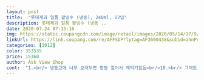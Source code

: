```yaml
---
layout: post 
title:  "롯데제과 일품 팥빙수 (냉동), 240ml, 12입" 
description: 롯데제과 일품 팥빙수 (냉동 ..
date: 2020-07-24 07:13:16 
img: https://static.coupangcdn.com/image/retail/images/2020/05/14/17/9/d1cca493-5f5c-482e-b25d-1419ea53ac9b.jpg 
linkUrl: https://link.coupang.com/re/AFFSDP?lptag=AF3600438&subid=ahnPublicAsk&pageKey=1581775747&itemId=2704175769&vendorItemId=70694491953&traceid=V0-113-0e94c9df3a0f728c 
categories: [1012] 
color: 353535 
price: 15360 
author: Ask View Shop 
cont:  "1.<br/> 냉동고에 너무 오래두면 꽝꽝 얼어서 깨먹기힘듬<br/>10.<br/> 그래도 혼자 다먹기엔 당뇨각이라 둘이 나눠먹으세요 그럼 딱임니더<br/>12개가 가지런히 박스 속에 들어 있고 그 위에 보냉포장, 마지막으로 박스포장이 되어 와서 뜯기가 조금 힘들었음<br/>12개인데  왤캐  가볍쬬<br/>2.<br/> 살짝 얼리는게 제일 맛있음<br/>3.<br/> 얼음과 팥은 굉장히 달달함 (얼음은 설탕물을 얼린거 아닐까 싶은.<br/>.<br/>ㅋㅋㅋㅋ)<br/>4.<br/> 얼린거 바로 먹으면 위에는 얼음, 아래는 팥으로 나눠진 느낌이라 다먹어갈때쯤 팥이 나옴 ㅠㅠ<br/>5.<br/> 너무 달다싶으면 우유 살짝 넣어 먹으면 딱임<br/>6.<br/> 냉동떡도 가끔 있는데 조금밖에 없음... <br/><br/>7.<br/> 근데 진짜 달ㅋㅋㅋㅋ달닼 ㅋㅋㅋㅋ<br/>8.<br/> 팥은 충분히 많음!!!!!<br/>9.<br/> 인절미 가루 같은 거 넣어 먹으면 더 맛있을듯!!!<br/>Tip 얼린 상태에서 약간의 해동 과정을 거친뒤 우유를 쪼르르륵 따르고 기다리면 슬러쉬가 됨!<br/><br/>ㆍ개당 1300원꼴! 나이슈!! 여윽시쿠팡!!!<br/>ㆍ다 먹었다 싶었는데 통을 들여다보면 언제나항상<br/>ㆍ숟가락이 들어있긴하나 감질맛나서 이걸로 못먹음ㅋ<br/>ㆍ집에있는 과자 암꺼나 퐁당해서 먹으면 나름 꿀맛<br/>감탄했습니다  ㅋㅑ<br/>개당 1280원이길래 고민 없이 바로 구매했음<br/>개당 2000원이어서 깜짝 놀람<br/>걍 그러느니  한통 더 까는게 나아옇ㅎㅎ<br/>겁을  엄청  줬는데  글쎄욤?! 글캐  더운거  모르겠네여<br/>구매가격 15360원<br/>그때 친구랑 나눠먹으면 존맛탱!<br/>그래서 아무 생각 없이 집 앞 마트에서 가족 수 만큼 구매했더니<br/>그리고 집에 와서 쿠팡에 찾아 보니 12개에 15360원으로<br/>금방  녹아서  물이되기  때문에  양늘린답시고  오바했다가는<br/>꼭 살짝 해동되고 섞어 먹어야해욥<br/>꼭 새벽되면  글캐  먹고싶어여<br/> -.<br/><br/> -ㅋ<br/>꽝꽝까지는  아니고  바로먹기  알맞게  얼어있는  수준입니다ㅎ<br/>난 우유도읎다! 우유없는데 연유가 있겠냐?!!! 하신다해도<br/>날씨가 더워지니 시원한 팥빙수 생각이 계속 남<br/>냉동실 자리  쪼끔  생겨가지고  얼른 구매했어여<br/>냉큼  구매한건데  이게 뭐나된다규  마음이  뿌듯뿌듯 )<br/>늦은시간에  기어나가느니  아예  단체로  들여놓고 먹자싶어서<br/>다음 날 아이스팩과 함께 꽁꽁 포장된 제품을 바로 받아 봤음<br/>도착예정  시간이  3시에서 8시 사이라  느즈막히  도착했으면<br/>동네마트에서  1500냥에  두세개씩  사다먹어여<br/>떡은 7개 정도 들어 있고 가장 윗부분에 팥이 잔뜩 올라가 있음<br/>롯데 팥빙수<br/>매운거 먹고 난 뒤 먹었더니 진짜 존맛 ㅋㅋㅋㅋ<br/>물론  연유도 좀 넣어주면  맛이 좀 더 살아나고여<br/>미니미하게  보여여ㅎ<br/>붙들어맸는데  역시나ㅎㅎ 굉장한  포장력에  다시한번<br/>비도  부슬부슬  내리고  더운날씨도  아니라서 걱정을<br/>빙수  혼자  문앞에서  4시간  가까이  있었던건데<br/>생각보다  자리차지도  많이  안합니다<br/>숟가락이 내장되어 있지만 조그마해서 집에 있는 디저트 스푼을 따로 사용하는 게 편함<br/>아랫부분에도 얼음과 함께 팥이 있어서 끝까지 달달하게 먹기 좋음<br/>안 그러면 손 베리기 딱 좋음<br/>얼마안되서  밍숭맹숭한  국물을  만나게된답니다<br/>오후  8시10분전쯤에  들여왔으니까<br/>올여름  무쟈게  더울꺼라고  매체를  통해  여기저기서<br/>옹기종기  모여  있으니까  팥빙수통  크기가 완전<br/>요 팥빙수는  진심  덥고  끈적끈적할때  먹어야  제맛인딯ㅎㅎ<br/>우유  얼마  안드가여<br/>우유를 조금씩 부어가며 한 층 한 층 먹으면 맛있음<br/>우유만  준비하면  끝이잖아여<br/>은박포장만  쏙 꺼내서  들여왔는데  이 속안에 박스가<br/>이 팥빙수  자체만으로도  충분히  맛있고  매우  시원하니꽌여<br/>이게  편하다  싶었는데<br/>저렴한 가격에 집 앞까지 녹지 않게 배달이 와서 너무 좋음<br/>전혀  상관없습니다<br/>좋겠네  싶었어여<br/>집가서  바로  풀어헤치면  되니까<br/>차례차례  줄서서  빼곡하게  12개  뙇들어있습니다<br/>처음에는 달달 시원한 맛인데 다 먹어갈 때쯤엔 많이 달게 느껴졌음<br/>통이  워낙작아서! 다른  그릇에  옴겨담고  우유 많 부어놔도<br/>팥이 아래 죄다 깔려있음<br/>하나 더있었네여<br/>" 
---
```

